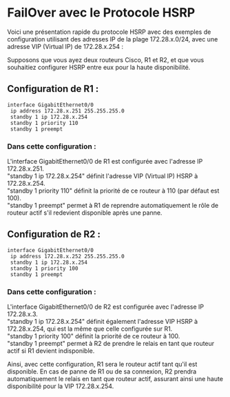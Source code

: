 # FailOver avec le Protocole HSRP

Voici une présentation rapide du protocole HSRP avec des exemples de configuration utilisant des adresses IP de la plage 172.28.x.0/24, avec une adresse VIP (Virtual IP) de 172.28.x.254 :

Supposons que vous ayez deux routeurs Cisco, R1 et R2, et que vous souhaitiez configurer HSRP entre eux pour la haute disponibilité.

## Configuration de R1 :
```
interface GigabitEthernet0/0
 ip address 172.28.x.251 255.255.255.0
 standby 1 ip 172.28.x.254
 standby 1 priority 110
 standby 1 preempt
```

### Dans cette configuration :

L'interface GigabitEthernet0/0 de R1 est configurée avec l'adresse IP 172.28.x.251.<br>
"standby 1 ip 172.28.x.254" définit l'adresse VIP (Virtual IP) HSRP à 172.28.x.254.<br>
"standby 1 priority 110" définit la priorité de ce routeur à 110 (par défaut est 100).<br>
"standby 1 preempt" permet à R1 de reprendre automatiquement le rôle de routeur actif s'il redevient disponible après une panne.<br>


## Configuration de R2 :
```
interface GigabitEthernet0/0
 ip address 172.28.x.252 255.255.255.0
 standby 1 ip 172.28.x.254
 standby 1 priority 100
 standby 1 preempt
```

### Dans cette configuration :

L'interface GigabitEthernet0/0 de R2 est configurée avec l'adresse IP 172.28.x.3.<br>
"standby 1 ip 172.28.x.254" définit également l'adresse VIP HSRP à 172.28.x.254, qui est la même que celle configurée sur R1.<br>
"standby 1 priority 100" définit la priorité de ce routeur à 100.<br>
"standby 1 preempt" permet à R2 de prendre le relais en tant que routeur actif si R1 devient indisponible.<br>

Ainsi, avec cette configuration, R1 sera le routeur actif tant qu'il est disponible. En cas de panne de R1 ou de sa connexion, R2 prendra automatiquement le relais en tant que routeur actif, assurant ainsi une haute disponibilité pour la VIP 172.28.x.254.